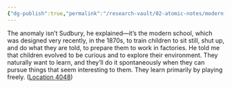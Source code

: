 ```yaml
---
{"dg-publish":true,"permalink":"/research-vault/02-atomic-notes/modern-schools-train-children-to-sit-and-follow-direction-which-was-to-prepare-them-to-work-in-a-factory/"}
---
```


The anomaly isn’t Sudbury, he explained—it’s the modern school, which was designed very recently, in the 1870s, to train children to sit still, shut up, and do what they are told, to prepare them to work in factories. He told me that children evolved to be curious and to explore their environment. They naturally want to learn, and they’ll do it spontaneously when they can pursue things that seem interesting to them. They learn primarily by playing freely. ([Location 4048](https://readwise.io/to_kindle?action=open&asin=B093G9TS91&location=4048))